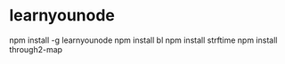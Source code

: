 # learnyounode
npm install -g learnyounode
npm install bl
npm install strftime
npm install through2-map
